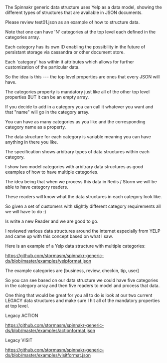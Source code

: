 The Spinnakr generic data structure uses Yelp as a data model,
showing the different types of structures that are available
in JSON documents.

Please review test01.json as an example of how to structure data.

Note that one can have 'N' categories at the top level each
defined in the categories array.

Each category has its own ID enabling the possibility
in the future of persistant storage via cassandra or other document
store.

Each 'category' has within it attributes which allows for further
customization of the particular data.

So the idea is this --- the top level properties are ones that every JSON will have.

The categories property is mandatory just like all of the other top level properties BUT it can be an empty array.

If you decide to add in a category you can call it whatever you want and that "name" will go in the category array.

You can have as many categories as you like and the corresponding category name as a property.

The data structure for each category is variable meaning you can have anything in there you like.

The specification shows arbitrary types of data structures within each category.  

I show two model categories with arbitrary data structures as good examples of how to have multiple categories.

The idea being that when we process this data in Redis / Storm we will be able to have category readers.

These readers will know what the data structures in each category look like.

So given a set of customers with slightly different category requirements all we will have to do :)

Is write a new Reader and we are good to go.

I reviewed various data structures around the internet especially from YELP and came up with this concept based on what I saw.

Here is an example of a Yelp data structure with multiple categories:

https://github.com/stormasm/spinnakr-generic-ds/blob/master/examples/yelpformat.json

The example categories are [business, review, checkin, tip, user]

So you can see based on our data structure we could have five categories in the category array and then five readers to model and process that data.

One thing that would be great for you all to do is look at our two current LEGACY data structures and make sure I hit all of the mandatory properties at top level.

Legacy ACTION

https://github.com/stormasm/spinnakr-generic-ds/blob/master/examples/actionformat.json

Legacy VISIT

https://github.com/stormasm/spinnakr-generic-ds/blob/master/examples/visitformat.json
